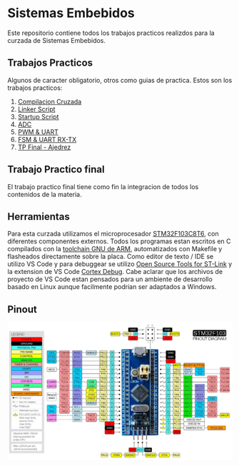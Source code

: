 # Sistemas Embebidos

Este repositorio contiene todos los trabajos practicos realizdos para la curzada de Sistemas Embebidos.

## Trabajos Practicos

Algunos de caracter obligatorio, otros como guias de practica. Estos son los trabajos practicos:
1. [Compilacion Cruzada](U1%20-%20Compilacion%20Cruzada)
2. [Linker Script](U1%20-%20Linker%20Script/README.md)
3. [Startup Script](U1%20-%20Startup%20Script/README.md)
4. [ADC](U2%20-%20ADC/README.md)
5. [PWM & UART](U3%20-%20PWM%20UART/README.md)
6. [FSM & UART RX-TX](U4%20-%20FSM/README.md)
7. [TP Final - Ajedrez](TP%20-%20Final/README.md)

## Trabajo Practico final

El trabajo practico final tiene como fin la integracion de todos los contenidos de la materia.

## Herramientas

Para esta curzada utilizamos el microprocesador [STM32F103C8T6](https://www.st.com/resource/en/datasheet/stm32f103cb.pdf), con diferentes componentes externos. Todos los programas estan escritos en C compilados con la [toolchain GNU de ARM](https://developer.arm.com/downloads/-/gnu-rm), automatizados con Makefile y flasheados directamente sobre la placa.
Como editor de texto / IDE se utilizo VS Code y para debuggear se utilizo [Open Source Tools for ST-Link](https://github.com/stlink-org/stlink) y la extension de VS Code [Cortex Debug](https://marketplace.visualstudio.com/items?itemName=marus25.cortex-debug). Cabe aclarar que los archivos de proyecto de VS Code estan pensados para un ambiente de desarrollo basado en Linux aunque facilmente podrian ser adaptados a Windows.

## Pinout
![Pinout](Documentacion/blue_pill_pinout.webp)
